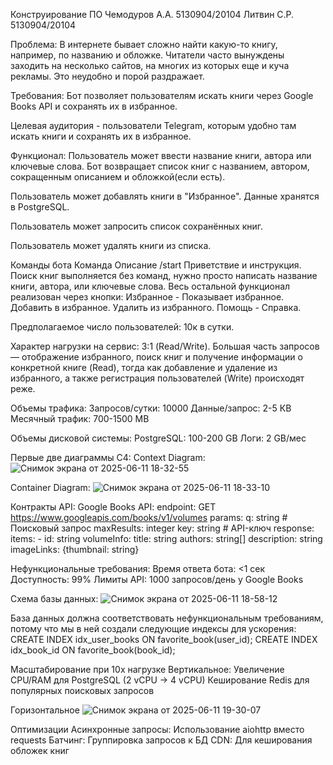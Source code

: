 Конструирование ПО
Чемодуров А.А. 	5130904/20104
Литвин С.Р. 	5130904/20104

Проблема:
В интернете бывает сложно найти какую-то книгу, например, по названию и обложке. Читатели часто вынуждены заходить на несколько сайтов, на многих из которых еще и куча рекламы. Это неудобно и порой раздражает.

Требования:
Бот позволяет пользователям искать книги через Google Books API и сохранять их в избранное.

Целевая аудитория - пользователи Telegram, которым удобно там искать книги и сохранять их в избранное.

Функционал:
Пользователь может ввести название книги, автора или ключевые слова.
Бот возвращает список книг с названием, автором, сокращенным описанием и обложкой(если есть).

Пользователь может добавлять книги в "Избранное".
Данные хранятся в PostgreSQL.

Пользователь может запросить список сохранённых книг.

Пользователь может удалять книги из списка.

Команды бота
Команда		Описание
/start			Приветствие и инструкция.
Поиск книг выполняется без команд, нужно просто написать название книги, автора, или ключевые слова.
Весь остальной функционал реализован через кнопки:
Избранное - Показывает избранное.
Добавить в избранное.
Удалить из избранного.
Помощь - Справка.

Предполагаемое число пользователей: 10к в сутки.

Характер нагрузки на сервис:
3:1 (Read/Write). Большая часть запросов — отображение избранного, поиск книг и получение информации о конкретной книге (Read), тогда как добавление и удаление из избранного, а также регистрация пользователей (Write) происходят реже.

Объемы трафика:
Запросов/сутки: 10000
Данные/запрос: 2-5 КВ
Месячный трафик: 700-1500 MB

Объемы дисковой системы:
PostgreSQL: 100-200 GB
Логи: 2 GB/мес

Первые две диаграммы С4:
Context Diagram:
![Снимок экрана от 2025-06-11 18-32-55](https://github.com/user-attachments/assets/23eea72c-0e29-4a59-8bb7-b6329fe2a871)

Container Diagram:
![Снимок экрана от 2025-06-11 18-33-10](https://github.com/user-attachments/assets/c26ccccc-b6d4-4d22-a698-ef637f21d526)

Контракты API:
Google Books API:
endpoint: GET https://www.googleapis.com/books/v1/volumes
params:
  q: string  # Поисковый запрос
  maxResults: integer
  key: string  # API-ключ
response:
  items: 
    - id: string
      volumeInfo:
        title: string
        authors: string[]
        description: string
        imageLinks: {thumbnail: string}

Нефункциональные требования:
Время ответа бота: <1 сек
Доступность: 99%
Лимиты API: 1000 запросов/день у Google Books

Схема базы данных:
![Снимок экрана от 2025-06-11 18-58-12](https://github.com/user-attachments/assets/f98d8295-b769-459b-ae9d-e06cf57d1e62)

База данных должна соответствовать нефункциональным требованиям, потому что мы в ней создали следующие индексы для ускорения:
CREATE INDEX idx_user_books ON favorite_book(user_id);
CREATE INDEX idx_book_id ON favorite_book(book_id);

Масштабирование при 10x нагрузке
Вертикальное:
Увеличение CPU/RAM для PostgreSQL (2 vCPU → 4 vCPU)
Кеширование Redis для популярных поисковых запросов

Горизонтальное
![Снимок экрана от 2025-06-11 19-30-07](https://github.com/user-attachments/assets/9093d28c-5d42-46fe-82b3-260115113895)

Оптимизации
Асинхронные запросы: Использование aiohttp вместо requests
Батчинг: Группировка запросов к БД
CDN: Для кеширования обложек книг

